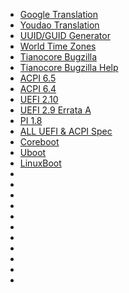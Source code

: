 * [Google Translation](https://translate.google.com/?hl=zh-CN)
* [Youdao Translation](https://fanyi.youdao.com/index.html#)
* [UUID/GUID Generator]()
* [World Time Zones]()
* [Tianocore Bugzilla](https://bugzilla.tianocore.org)
* [Tianocore Bugzilla Help](https://github.com/tianocore/tianocore.github.io/wiki/Reporting-Issues)
* [ACPI 6.5](https://uefi.org/specs/ACPI/6.5)
* [ACPI 6.4](https://uefi.org/specs/ACPI/6.4_A)
* [UEFI 2.10](https://uefi.org/specs/UEFI/2.10)
* [UEFI 2.9 Errata A](https://uefi.org/specs/UEFI/2.9_A)
* [PI 1.8](https://uefi.org/specs/PI/1.8/index.html)
* [ALL UEFI & ACPI Spec](https://uefi.org/specifications)
* [Coreboot](https://doc.coreboot.org)
* [Uboot](https://docs.u-boot.org/en/latest/index.html)
* [LinuxBoot](https://book.linuxboot.org)
* []()
* []()
* []()
* []()
* []()
* []()
* []()
* []()
* []()
* []()
* []()